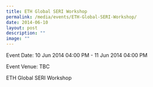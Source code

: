 ```yaml
---
title: ETH Global SERI Workshop
permalink: /media/events/ETH-Global-SERI-Workshop/
date: 2014-06-10
layout: post
description: ""
image: ""
---
```

Event Date: 10 Jun 2014 04:00 PM - 11 Jun 2014 04:00 PM

Event Venue: TBC

ETH Global SERI Workshop